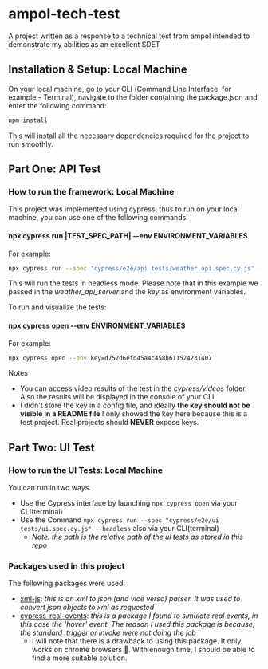 # ampol-tech-test
A project written as a response to a technical test from ampol intended to demonstrate my abilities as an excellent SDET

## Installation & Setup: Local Machine
On your local machine, go to your CLI (Command Line Interface, for example - Terminal), navigate to the 
folder containing the package.json and enter the following command:
```bash
npm install
```
This will install all the necessary dependencies required for the project to run smoothly.
## Part One: API Test
### How to run the framework: Local Machine
This project was implemented using cypress, thus to run on your local machine, you can use one of the following commands:
#### npx cypress run |TEST_SPEC_PATH| --env ENVIRONMENT_VARIABLES
For example:
```bash
npx cypress run --spec "cypress/e2e/api tests/weather.api.spec.cy.js" --env key=d752d6efd45a4c458b611524231407 --headless
```

This will run the tests in headless mode.
Please note that in this example we passed in the *weather_api_server* and the *key* as environment variables.

To run and visualize the tests:
#### npx cypress open --env ENVIRONMENT_VARIABLES
For example:
```bash
npx cypress open --env key=d752d6efd45a4c458b611524231407
```

Notes
* You can access video results of the test in the _cypress/videos_ folder. Also the results will be displayed in the console of your CLI.
* I didn't store the key in a config file, and ideally **the key should not be visible in a README file** I only showed the key here because this is a test project. Real projects should **NEVER** expose keys.

## Part Two: UI Test
### How to run the UI Tests: Local Machine
You can run in two ways.
* Use the Cypress interface by launching ```npx cypress open``` via your CLI(terminal)
* Use the Command ```npx cypress run --spec "cypress/e2e/ui tests/ui.spec.cy.js" --headless``` also via your CLI(terminal)
    * _Note: the path is the relative path of the ui tests as stored in this repo_

### Packages used in this project
The following packages were used:
* [xml-js](https://www.npmjs.com/package/xml-js): _this is an xml to json (and vice versa) parser. It was used to convert json objects to xml as requested_
* [cypress-real-events](https://www.npmjs.com/package/cypress-real-events): _this is a package I found to simulate real events, 
in this case the 'hover' event. The reason I used this package is because, the standard .trigger or invoke were not doing the job_
    * I will note that there is a drawback to using this package. It only works on chrome browsers 🙁. With enough time, I should be able to find a more suitable solution.
